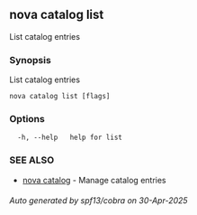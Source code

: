 ## nova catalog list

List catalog entries

### Synopsis

List catalog entries

```
nova catalog list [flags]
```

### Options

```
  -h, --help   help for list
```

### SEE ALSO

* [nova catalog](nova_catalog.md)	 - Manage catalog entries

###### Auto generated by spf13/cobra on 30-Apr-2025
